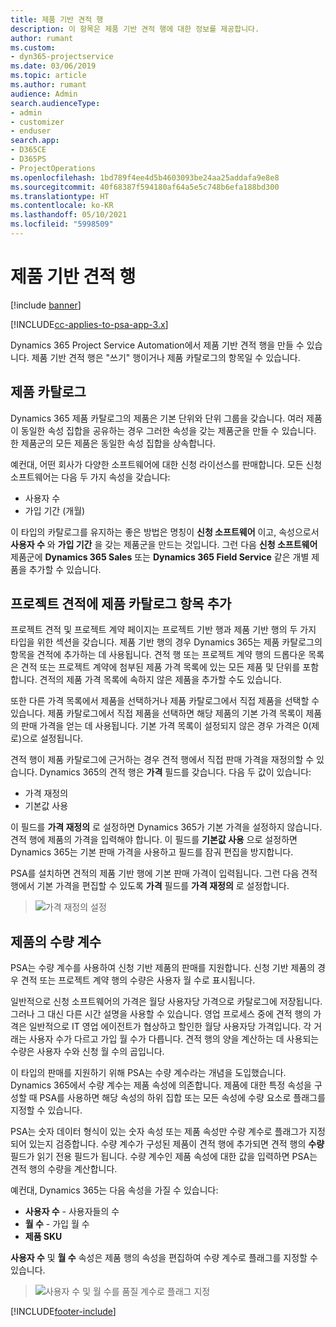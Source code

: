 ```yaml
---
title: 제품 기반 견적 행
description: 이 항목은 제품 기반 견적 행에 대한 정보를 제공합니다.
author: rumant
ms.custom:
- dyn365-projectservice
ms.date: 03/06/2019
ms.topic: article
ms.author: rumant
audience: Admin
search.audienceType:
- admin
- customizer
- enduser
search.app:
- D365CE
- D365PS
- ProjectOperations
ms.openlocfilehash: 1bd789f4ee4d5b4603093be24aa25addafa9e8e8
ms.sourcegitcommit: 40f68387f594180af64a5e5c748b6efa188bd300
ms.translationtype: HT
ms.contentlocale: ko-KR
ms.lasthandoff: 05/10/2021
ms.locfileid: "5998509"
---
```

# <a name="product-based-quote-lines"></a>제품 기반 견적 행

[!include [banner](../includes/psa-now-project-operations.md)]

[!INCLUDE[cc-applies-to-psa-app-3.x](../includes/cc-applies-to-psa-app-3x.md)]


Dynamics 365 Project Service Automation에서 제품 기반 견적 행을 만들 수 있습니다. 제품 기반 견적 행은 "쓰기" 행이거나 제품 카탈로그의 항목일 수 있습니다.

## <a name="product-catalog"></a>제품 카탈로그

Dynamics 365 제품 카탈로그의 제품은 기본 단위와 단위 그룹을 갖습니다. 여러 제품이 동일한 속성 집합을 공유하는 경우 그러한 속성을 갖는 제품군을 만들 수 있습니다. 한 제품군의 모든 제품은 동일한 속성 집합을 상속합니다.

예컨대, 어떤 회사가 다양한 소프트웨어에 대한 신청 라이선스를 판매합니다. 모든 신청 소프트웨어는 다음 두 가지 속성을 갖습니다:

- 사용자 수 
- 가입 기간 (개월)

이 타입의 카탈로그를 유지하는 좋은 방법은 명칭이 **신청 소프트웨어** 이고, 속성으로서 **사용자 수** 와 **가입 기간** 을 갖는 제품군을 만드는 것입니다. 그런 다음 **신청 소프트웨어** 제품군에 **Dynamics 365 Sales** 또는 **Dynamics 365 Field Service** 같은 개별 제품을 추가할 수 있습니다.

## <a name="adding-product-catalog-items-to-a-project-quote"></a>프로젝트 견적에 제품 카탈로그 항목 추가

프로젝트 견적 및 프로젝트 계약 페이지는 프로젝트 기반 행과 제품 기반 행의 두 가지 타입을 위한 섹션을 갖습니다. 제품 기반 행의 경우 Dynamics 365는 제품 카탈로그의 항목을 견적에 추가하는 데 사용됩니다. 견적 행 또는 프로젝트 계약 행의 드롭다운 목록은 견적 또는 프로젝트 계약에 첨부된 제품 가격 목록에 있는 모든 제품 및 단위를 포함합니다. 견적의 제품 가격 목록에 속하지 않은 제품을 추가할 수도 있습니다.

또한 다른 가격 목록에서 제품을 선택하거나 제품 카탈로그에서 직접 제품을 선택할 수 있습니다. 제품 카탈로그에서 직접 제품을 선택하면 해당 제품의 기본 가격 목록이 제품의 판매 가격을 얻는 데 사용됩니다. 기본 가격 목록이 설정되지 않은 경우 가격은 0(제로)으로 설정됩니다.

견적 행이 제품 카탈로그에 근거하는 경우 견적 행에서 직접 판매 가격을 재정의할 수 있습니다. Dynamics 365의 견적 행은 **가격** 필드를 갖습니다. 다음 두 값이 있습니다:

- 가격 재정의  
- 기본값 사용

이 필드를 **가격 재정의** 로 설정하면 Dynamics 365가 기본 가격을 설정하지 않습니다. 견적 행에 제품의 가격을 입력해야 합니다. 이 필드를 **기본값 사용** 으로 설정하면 Dynamics 365는 기본 판매 가격을 사용하고 필드를 잠궈 편집을 방지합니다.

PSA를 설치하면 견적의 제품 기반 행에 기본 판매 가격이 입력됩니다. 그런 다음 견적 행에서 기본 가격을 편집할 수 있도록 **가격** 필드를 **가격 재정의** 로 설정합니다.

> ![가격 재정의 설정](media/basic-guide-10.png)
 
## <a name="quantity-factors-for-products"></a>제품의 수량 계수

PSA는 수량 계수를 사용하여 신청 기반 제품의 판매를 지원합니다. 신청 기반 제품의 경우 견적 또는 프로젝트 계약 행의 수량은 사용자 월 수로 표시됩니다.

일반적으로 신청 소프트웨어의 가격은 월당 사용자당 가격으로 카탈로그에 저장됩니다. 그러나 그 대신 다른 시간 설명을 사용할 수 있습니다. 영업 프로세스 중에 견적 행의 가격은 일반적으로 IT 영업 에이전트가 협상하고 할인한 월당 사용자당 가격입니다. 각 거래는 사용자 수가 다르고 가입 월 수가 다릅니다. 견적 행의 양을 계산하는 데 사용되는 수량은 사용자 수와 신청 월 수의 곱입니다.

이 타입의 판매를 지원하기 위해 PSA는 수량 계수라는 개념을 도입했습니다. Dynamics 365에서 수량 계수는 제품 속성에 의존합니다. 제품에 대한 특정 속성을 구성할 때 PSA를 사용하면 해당 속성의 하위 집합 또는 모든 속성에 수량 요소로 플래그를 지정할 수 있습니다.

PSA는 숫자 데이터 형식이 있는 숫자 속성 또는 제품 속성만 수량 계수로 플래그가 지정되어 있는지 검증합니다. 수량 계수가 구성된 제품이 견적 행에 추가되면 견적 행의 **수량** 필드가 읽기 전용 필드가 됩니다. 수량 계수인 제품 속성에 대한 값을 입력하면 PSA는 견적 행의 수량을 계산합니다.

예컨대, Dynamics 365는 다음 속성을 가질 수 있습니다: 

- **사용자 수** - 사용자들의 수 
- **월 수** - 가입 월 수
- **제품 SKU** 

**사용자 수** 및 **월 수** 속성은 제품 행의 속성을 편집하여 수량 계수로 플래그를 지정할 수 있습니다. 

> ![사용자 수 및 월 수를 품질 계수로 플래그 지정](media/basic-guide-11.png)
 


[!INCLUDE[footer-include](../includes/footer-banner.md)]